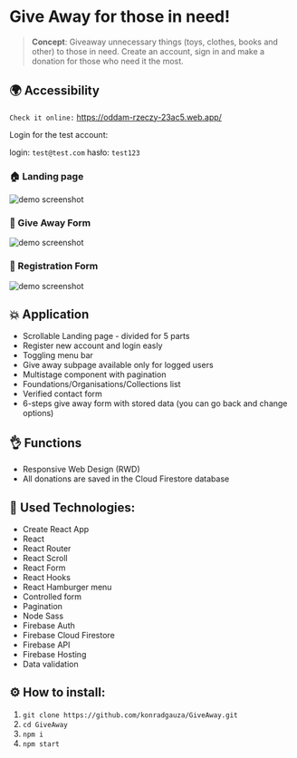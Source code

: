 # Give Away for those in need!

> **Concept**: Giveaway unnecessary things (toys, clothes, books and other) to those in need. Create an account, sign in and make a donation for those who need it the most.



## 🌍 Accessibility

```Check it online:``` https://oddam-rzeczy-23ac5.web.app/

Login for the test account:

login: ```test@test.com```
hasło: ```test123```
### 🏠 Landing page
![demo screenshot](./src/assets/readMe/home.png)
### 💝 Give Away Form
![demo screenshot](./src/assets/readMe/giveAwayForm.png)
### 📝 Registration Form
![demo screenshot](./src/assets/readMe/registration.png)


## 💥 Application

- Scrollable Landing page - divided for 5 parts
- Register new account and login easly
- Toggling menu bar
- Give away subpage available only for logged users
- Multistage component with pagination
- Foundations/Organisations/Collections list
- Verified contact form
- 6-steps give away form with stored data (you can go back and change options)

## 👌 Functions
* Responsive Web Design (RWD)
* All donations are saved in the Cloud Firestore database

## 📓 Used Technologies:

- Create React App
- React
- React Router
- React Scroll
- React Form
- React Hooks
- React Hamburger menu
- Controlled form
- Pagination
- Node Sass
- Firebase Auth
- Firebase Cloud Firestore
- Firebase API
- Firebase Hosting
- Data validation


## ⚙️ How to install:
1. ``` git clone https://github.com/konradgauza/GiveAway.git ```
2. ``` cd GiveAway ```
3. ``` npm i ```
4. ``` npm start ```

